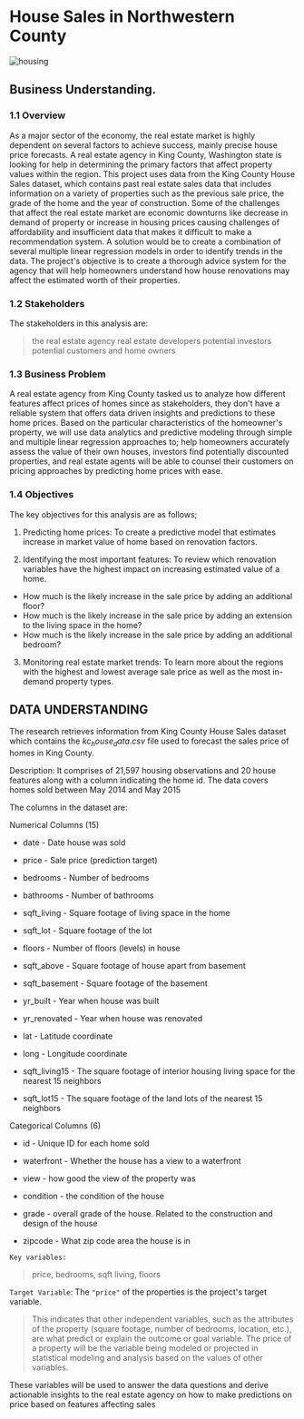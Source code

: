 
# House Sales in Northwestern County


![housing](picture/house%20sale.jpg)

## Business Understanding.
### 1.1 Overview
As a major sector of the economy, the real estate market is highly dependent on several factors to achieve success, mainly precise house price forecasts. A real estate agency in King County, Washington state is looking for help in determining the primary factors that affect property values within the region. This project uses data from the King County House Sales dataset, which contains past real estate sales data that includes information on a variety of properties such as the previous sale price, the grade of the home and the year of construction. Some of the challenges that affect the real estate market are economic downturns like decrease in demand of property or increase in housing prices causing challenges of affordability and insufficient data that makes it difficult to make a recommendation system. A solution would be to create a combination of several multiple linear regression models in order to identify trends in the data. The project's objective is to create a thorough advice system for the agency that will help homeowners understand how house renovations may affect the estimated worth of their properties.

### 1.2 Stakeholders
The stakeholders in this analysis are: 
>the real estate agency 
>real estate developers 
>potential investors 
>potential customers and home owners

### 1.3 Business Problem
A real estate agency from King County tasked us to analyze how different features affect prices of homes since as stakeholders, they don't have a reliable system that offers data driven insights and predictions to these home prices. Based on the particular characteristics of the homeowner's property, we will use data analytics and predictive modeling through simple and multiple linear regression approaches to; help homeowners accurately assess the value of their own houses, investors find potentially discounted properties, and real estate agents will be able to counsel their customers on pricing approaches by predicting home prices with ease.

### 1.4 Objectives
The key objectives for this analysis are as follows;
1.	Predicting home prices: To create a predictive model that estimates increase in market value of home based on renovation factors.

2.	Identifying the most important features: To review which renovation variables have the highest impact on increasing estimated value of a home.
- How much is the likely increase in the sale price by adding an additional floor?
- How much is the likely increase in the sale price by adding an extension to the living space in the home?
- How much is the likely increase in the sale price by adding an additional bedroom?

3.	Monitoring real estate market trends: To learn more about the regions with the highest and lowest average sale price as well as the most in-demand property types.
## DATA UNDERSTANDING
The research retrieves information from King County House Sales dataset which contains the $kc_house_data.csv$ file used to forecast the sales price of homes in King County.

Description: It comprises of 21,597 housing observations and 20 house features along with a column indicating the home id. The data covers homes sold between May 2014 and May 2015

The columns in the dataset are:

Numerical Columns (15)

- date - Date house was sold

- price - Sale price (prediction target)

- bedrooms - Number of bedrooms

- bathrooms - Number of bathrooms

- sqft_living - Square footage of living space in the home

- sqft_lot - Square footage of the lot

- floors - Number of floors (levels) in house

- sqft_above - Square footage of house apart from basement

- sqft_basement - Square footage of the basement

- yr_built - Year when house was built

- yr_renovated - Year when house was renovated

- lat - Latitude coordinate

- long - Longitude coordinate

- sqft_living15 - The square footage of interior housing living space for the nearest 15 neighbors

- sqft_lot15 - The square footage of the land lots of the nearest 15 neighbors

Categorical Columns (6)
- id - Unique ID for each home sold

- waterfront - Whether the house has a view to a waterfront

- view - how good the view of the property was

- condition - the condition of the house

- grade - overall grade of the house. Related to the construction and design of the house 

- zipcode - What zip code area the house is in

`Key variables:`
> price, bedrooms, sqft living, floors

`Target Variable`: The `"price"` of the properties is the project's target variable. 
>This indicates that other independent variables, such as the attributes of the property (square footage, number of bedrooms, location, etc.), are what predict or explain the outcome or goal variable. The price of a property will be the variable being modeled or projected in statistical modeling and analysis based on the values of other variables.

These variables will be used to answer the data questions and derive actionable insights to the real estate agency on how to make predictions on price based on features affecting sales

